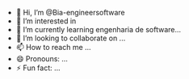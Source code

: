 - 👋 Hi, I’m @Bia-engineersoftware
- 👀 I’m interested in 
- 🌱 I’m currently learning engenharia de software...
- 💞️ I’m looking to collaborate on ...
- 📫 How to reach me ...
- 😄 Pronouns: ...
- ⚡ Fun fact: ...

<!---
Bia-engineersoftware/Bia-engineersoftware is a ✨ special ✨ repository because its `README.md` (this file) appears on your GitHub profile.
You can click the Preview link to take a look at your changes.
--->
